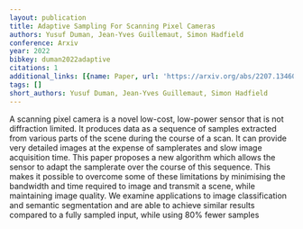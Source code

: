 ```yaml
---
layout: publication
title: Adaptive Sampling For Scanning Pixel Cameras
authors: Yusuf Duman, Jean-Yves Guillemaut, Simon Hadfield
conference: Arxiv
year: 2022
bibkey: duman2022adaptive
citations: 1
additional_links: [{name: Paper, url: 'https://arxiv.org/abs/2207.13460'}]
tags: []
short_authors: Yusuf Duman, Jean-Yves Guillemaut, Simon Hadfield
---
```

A scanning pixel camera is a novel low-cost, low-power sensor that is not
diffraction limited. It produces data as a sequence of samples extracted from
various parts of the scene during the course of a scan. It can provide very
detailed images at the expense of samplerates and slow image acquisition time.
This paper proposes a new algorithm which allows the sensor to adapt the
samplerate over the course of this sequence. This makes it possible to overcome
some of these limitations by minimising the bandwidth and time required to
image and transmit a scene, while maintaining image quality. We examine
applications to image classification and semantic segmentation and are able to
achieve similar results compared to a fully sampled input, while using 80%
fewer samples
